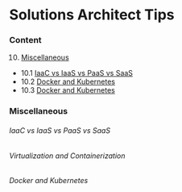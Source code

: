 # Solutions Architect Tips

### Content
10. [Miscellaneous](#miscellaneous)
* 10.1 [IaaC vs IaaS vs PaaS vs SaaS](#iaac-vs-iaas-vs-paas-vs-saas)
* 10.2 [Docker and Kubernetes](#docker-and-kubernetes)
* 10.3 [Docker and Kubernetes](#docker-and-kubernetes)



### Miscellaneous
###### IaaC vs IaaS vs PaaS vs SaaS


###### Virtualization and Containerization


###### Docker and Kubernetes